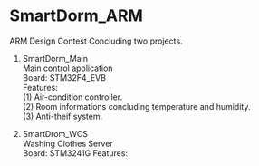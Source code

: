 # SmartDorm_ARM
ARM Design Contest
Concluding two projects.  
  
1. SmartDorm_Main  
  Main control application  
  Board: STM32F4_EVB  
  Features:   
    (1) Air-condition controller.   
    (2) Room informations concluding temperature and humidity.    
    (3) Anti-theif system.    
  
2. SmartDrom_WCS  
  Washing Clothes Server  
  Board: STM3241G 
  Features:
    
